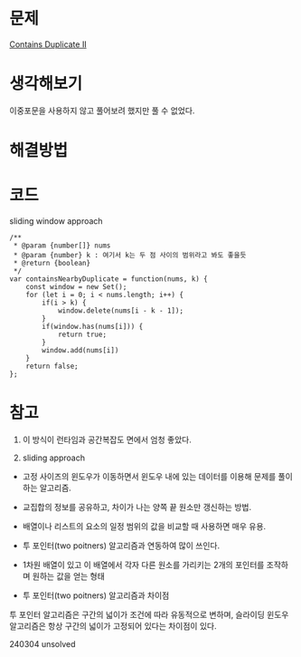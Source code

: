 # 문제

[Contains Duplicate II](https://leetcode.com/problems/contains-duplicate-ii/)

# 생각해보기

이중포문을 사용하지 않고 풀어보려 했지만 풀 수 없었다.

# 해결방법

# 코드

sliding window approach

```
/**
 * @param {number[]} nums
 * @param {number} k : 여기서 k는 두 점 사이의 범위라고 봐도 좋을듯
 * @return {boolean}
 */
var containsNearbyDuplicate = function(nums, k) {
    const window = new Set();
    for (let i = 0; i < nums.length; i++) {
        if(i > k) {
            window.delete(nums[i - k - 1]);
        }
        if(window.has(nums[i])) {
            return true;
        }
        window.add(nums[i])
    }
    return false;
};
```

# 참고

1. 이 방식이 런타임과 공간복잡도 면에서 엄청 좋았다.

2. sliding approach

- 고정 사이즈의 윈도우가 이동하면서 윈도우 내에 있는 데이터를 이용해 문제를 풀이하는 알고리즘.

- 교집합의 정보를 공유하고, 차이가 나는 양쪽 끝 원소만 갱신하는 방법.

- 배열이나 리스트의 요소의 일정 범위의 값을 비교할 때 사용하면 매우 유용.

- 투 포인터(two poitners) 알고리즘과 연동하여 많이 쓰인다.

* 1차원 배열이 있고 이 배열에서 각자 다른 원소를 가리키는 2개의 포인터를 조작하며 원하는 값을 얻는 형태

- 투 포인터(two poitners) 알고리즘과 차이점

투 포인터 알고리즘은 구간의 넓이가 조건에 따라 유동적으로 변하며, 슬라이딩 윈도우 알고리즘은 항상 구간의 넓이가 고정되어 있다는 차이점이 있다.

240304 unsolved
